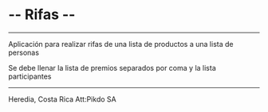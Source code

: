 # -- Rifas --
---------------------------------------------------------------------------------
Aplicación para realizar rifas de una lista de productos a una lista de personas

Se debe llenar la lista de premios separados por coma y la lista participantes

---------------------------------------------------------------------------------

Heredia, Costa Rica
Att:Pikdo SA
